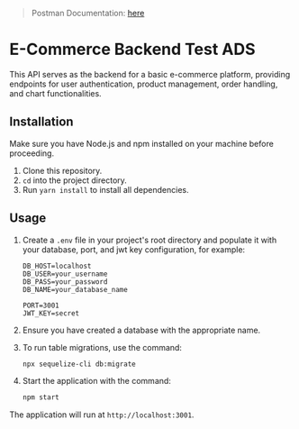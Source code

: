 > Postman Documentation: 
> [here](https://documenter.getpostman.com/view/29492816/2s9YsGhYfA)

# E-Commerce Backend Test ADS

This API serves as the backend for a basic e-commerce platform, providing endpoints for user authentication, product management, order handling, and chart functionalities.

## Installation

Make sure you have Node.js and npm installed on your machine before proceeding.

1. Clone this repository.
2. `cd` into the project directory.
3. Run `yarn install` to install all dependencies.

## Usage

1. Create a `.env` file in your project's root directory and populate it with your database, port, and jwt key configuration, for example:

    ```plaintext
    DB_HOST=localhost
    DB_USER=your_username
    DB_PASS=your_password
    DB_NAME=your_database_name

    PORT=3001
    JWT_KEY=secret
    ```

2. Ensure you have created a database with the appropriate name.

3. To run table migrations, use the command:

    ```bash
    npx sequelize-cli db:migrate
    ```

4. Start the application with the command:

    ```bash
    npm start
    ```

The application will run at `http://localhost:3001`.


